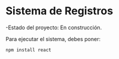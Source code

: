 <h1>Sistema de Registros</h1>

-Estado del proyecto: En construcción.

Para ejecutar el sistema, debes poner:

`npm install react`
